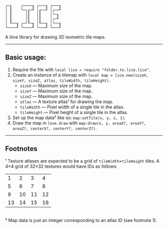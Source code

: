 ```
┌─╖    ┌────╖ ┌───╖ ┌───╖
│ ║    └─┐╓─╜ │╓──╜ │┌──╜
│ ║      │║   │║    │└─╖ 
│ ║      │║   │║    │┌─╜ 
│ ╙──╖ ┌─┘╙─╖ │╙──╖ │└──╖
└────╜ └────╜ └───╜ └───╜
```
A löve library for drawing 3D isometric tile maps.

---
## Basic usage:
1. Require the file with `local lice = require "folder.to.lice.lice"`.
2. Create an instance of a tilemap with `local map = lice.new(sizeX, sizeY, sizeZ, atlas, tileWidth, tileHeight)`.
	- `sizeX` — Maximum size of the map.
	- `sizeY` — Maximum size of the map.
	- `sizeZ` — Maximum size of the map.
	- `atlas` — A texture atlas¹ for drawing the map.
	- `tileWidth` — Pixel width of a single tile in the atlas.
	- `tileHeight` — Pixel height of a single tile in the atlas.
3. Set up the map data² like so: `map:setTile(x, y, z, 1)`.
4. Draw the map in `love.draw` with `map:draw(x, y, areaX?, areaY?, areaZ?, centerX?, centerY?, centerZ?)`.

---
## Footnotes

¹ Texture atlases are expected to be a grid of `tileWidth`×`tileHeight` tiles.
A 4×4 grid of 32×32 textures would have IDs as follows:
<table>
    <tr>
        <td>1</td>
        <td>2</td>
        <td>3</td>
        <td>4</td>
    </tr>
    <tr>
        <td>5</td>
        <td>6</td>
        <td>7</td>
        <td>8</td>
    </tr>
    <tr>
        <td>9</td>
        <td>10</td>
        <td>11</td>
        <td>12</td>
    </tr>
    <tr>
        <td>13</td>
        <td>14</td>
        <td>15</td>
        <td>16</td>
    </tr>
</table>

\
² Map data is just an integer corresponding to an atlas ID (see footnote 1).